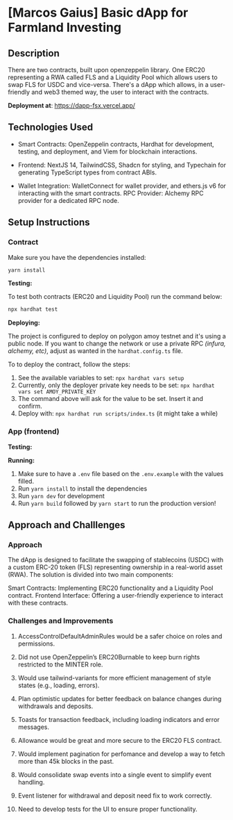 # [Marcos Gaius] Basic dApp for Farmland Investing

## Description

There are two contracts, built upon openzeppelin library. One ERC20 representing a RWA called FLS and a Liquidity Pool which allows users to swap FLS for USDC and vice-versa. There's a dApp which allows, in a user-friendly and web3 themed way, the user to interact with the contracts.

**Deployment at**: https://dapp-fsx.vercel.app/

## Technologies Used

- Smart Contracts: OpenZeppelin contracts, Hardhat for development, testing, and deployment, and Viem for blockchain interactions.

- Frontend: NextJS 14, TailwindCSS, Shadcn for styling, and Typechain for generating TypeScript types from contract ABIs.

- Wallet Integration: WalletConnect for wallet provider, and ethers.js v6 for interacting with the smart contracts.
  RPC Provider: Alchemy RPC provider for a dedicated RPC node.

## Setup Instructions

### Contract

Make sure you have the dependencies installed:

```js
yarn install
```

**Testing:**

To test both contracts (ERC20 and Liquidity Pool) run the command below:

```js
npx hardhat test
```

**Deploying:**

The project is configured to deploy on polygon amoy testnet and it's using a public node. If you want to change the network or use a private RPC _(infura, alchemy, etc)_, adjust as wanted in the `hardhat.config.ts` file.

To to deploy the contract, follow the steps:

1. See the available variables to set: `npx hardhat vars setup`
2. Currently, only the deployer private key needs to be set: `npx hardhat vars set AMOY_PRIVATE_KEY`
3. The command above will ask for the value to be set. Insert it and confirm.
4. Deploy with: `npx hardhat run scripts/index.ts` (it might take a while)

### App (frontend)

**Testing:**

**Running:**

1. Make sure to have a `.env` file based on the `.env.example` with the values filled.
2. Run `yarn install` to install the dependencies
3. Run `yarn dev` for development
4. Run `yarn build` followed by `yarn start` to run the production version!

## Approach and Challlenges

### Approach

The dApp is designed to facilitate the swapping of stablecoins (USDC) with a custom ERC-20 token (FLS) representing ownership in a real-world asset (RWA). The solution is divided into two main components:

Smart Contracts: Implementing ERC20 functionality and a Liquidity Pool contract.
Frontend Interface: Offering a user-friendly experience to interact with these contracts.

### Challenges and Improvements

1. AccessControlDefaultAdminRules would be a safer choice on roles and permissions.

2. Did not use OpenZeppelin’s ERC20Burnable to keep burn rights restricted to the MINTER role.

3. Would use tailwind-variants for more efficient management of style states (e.g., loading, errors).

4. Plan optimistic updates for better feedback on balance changes during withdrawals and deposits.

5. Toasts for transaction feedback, including loading indicators and error messages.

6. Allowance would be great and more secure to the ERC20 FLS contract.

7. Would implement pagination for perfomance and develop a way to fetch more than 45k blocks in the past.

8. Would consolidate swap events into a single event to simplify event handling.

9. Event listener for withdrawal and deposit need fix to work correctly.

10. Need to develop tests for the UI to ensure proper functionality.
